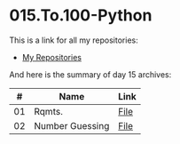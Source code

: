 # 015.To.100-Python

This is a link for all my repositories:

-   [My Repositories](https://github.com/DexxterGWM?tab=repositories)

And here is the summary of day 15 archives:

|  #  | Name                                                                                                                     | Link                                                                           |
| :-: | --------------------------------------------------------------------------------------------------------------------------- | --------------------------------------------------------------------------------- |
| 01  | Rqmts.                            | [File](https://github.com/DexxterGWM/015.To.100-Python/tree/main/01.%20Coffee%20Machine%20Project)               |
| 02  | Number Guessing                            | [File](https://github.com/DexxterGWM/015.To.100-Python/tree/main/02.%20Solution%20Walkthrough)               |
